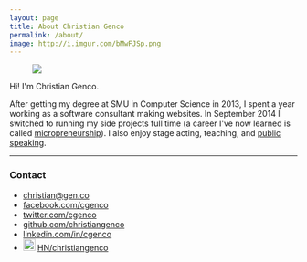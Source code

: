 ```yaml
---
layout: page
title: About Christian Genco
permalink: /about/
image: http://i.imgur.com/bMwFJSp.png
---
```


<figure class="right"><img src="https://i.imgur.com/w68yTMY.jpg" /><figcaption></figcaption></figure>

Hi! I'm Christian Genco.

After getting my degree at SMU in Computer Science in 2013, I spent a year working as a software consultant making websites. In September 2014 I switched to running my side projects full time (a career I've now learned is called [micropreneurship](http://www.investordictionary.com/definition/micropreneur)). I also enjoy stage acting, teaching, and [public speaking](/speaking).

<hr>

### Contact

* <i class="fa fa-envelope"></i> [christian@gen.co](mailto:christian@gen.co)
* <i class="fa fa-facebook"></i> [facebook.com/cgenco](http://www.facebook.com/cgenco)
* <i class="fa fa-twitter"></i> [twitter.com/cgenco](https://twitter.com/cgenco)
* <i class="fa fa-github"></i> [github.com/christiangenco](https://github.com/christiangenco)
* <i class="fa fa-linkedin"></i> [linkedin.com/in/cgenco](http://www.linkedin.com/in/cgenco)
* <img src="http://i.imgur.com/SEbaajC.png" style="display: inline; width: 21px" /> [HN/christiangenco](https://news.ycombinator.com/user?id=christiangenco)
